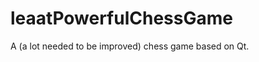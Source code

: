 leaatPowerfulChessGame
======================

A (a lot needed to be improved) chess game based on Qt.
